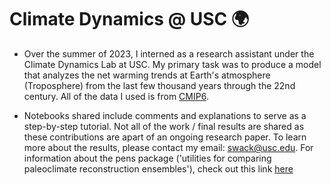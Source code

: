 # Climate Dynamics @ USC 🌍
+ Over the summer of 2023, I interned as a research assistant under the Climate Dynamics Lab at USC. My primary task was to produce a model that analyzes the net warming trends at Earth's atmosphere (Troposphere) from the last few thousand years through the 22nd century. All of the data I used is from [CMIP6](https://www.carbonbrief.org/cmip6-the-next-generation-of-climate-models-explained/).

+ Notebooks shared include comments and explanations to serve as a step-by-step tutorial. Not all of the work / final results are shared as these contributions are apart of an ongoing research paper. To learn more about the results, please contact my email: swack@usc.edu. For information about the pens package ('utilities for comparing paleoclimate reconstruction ensembles'), check out this link [here](https://fzhu2e.github.io/pens/)

